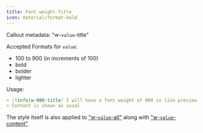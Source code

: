 ```yaml
---
title: Font weight Title
icon: material/format-bold
---
```


Callout metadata: "w-`value`-title"

Accepted Formats for `value`:
- 100 to 900 (in increments of 100)
- bold
- bolder
- lighter

Usage: 
```md
> [!info|w-900-title] I will have a font weight of 900 in live preview and reading mode/reading mode
> Content is shown as usual
```

The style itself is also applied to ["w-`value`-all"](../combined-styling/page-24.md) along with ["w-`value`-content"](../content-styling/page-14.md).